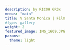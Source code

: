 ```yaml
---
description: by RICOH GR3x
menus: "main"
title: V Santa Monica | Film
#type: gallery
weight: 2
featured_image: IMG_1609.JPG
params:
  theme: light
---
```

